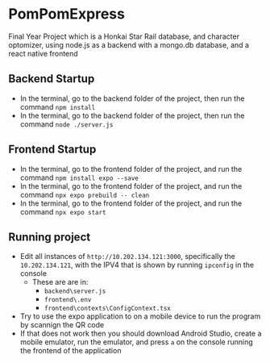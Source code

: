 # PomPomExpress
Final Year Project which is a Honkai Star Rail database, and character optomizer, using node.js as a backend with a mongo.db database, and a react native frontend

## Backend Startup
* In the terminal, go to the backend folder of the project, then run the command `npm install`
* In the terminal, go to the backend folder of the project, then run the command `node ./server.js`

## Frontend Startup
* In the terminal, go to the frontend folder of the project, and run the command `npm install expo --save`
* In the terminal, go to the frontend folder of the project, and run the command `npx expo prebuild -- clean`
* In the terminal, go to the frontend folder of the project, and run the command `npx expo start`

## Running project
* Edit all instances of `http://10.202.134.121:3000`, specifically the `10.202.134.121`, with the IPV4 that is shown by running  `ipconfig` in the console
  * These are are in:
    * `backend\server.js`
    * `frontend\.env`
    * `frontend\contexts\ConfigContext.tsx`
* Try to use the expo application to on a mobile device to run the program by scannign the QR code
* If that does not work then you should download Android Studio, create a mobile emulator, run the emulator, and press `a` on the console running the frontend of the application
